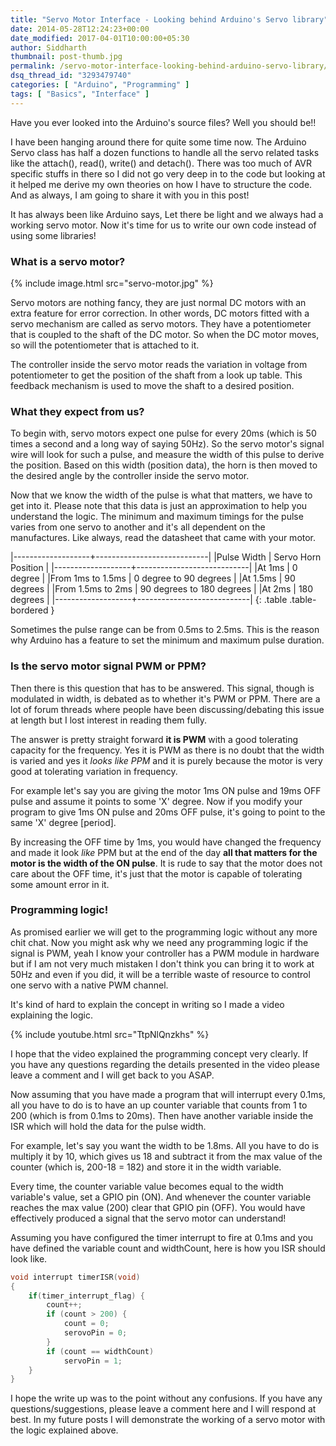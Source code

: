 ```yaml
---
title: "Servo Motor Interface - Looking behind Arduino's Servo library"
date: 2014-05-28T12:24:23+00:00
date_modified: 2017-04-01T10:00:00+05:30
author: Siddharth
thumbnail: post-thumb.jpg
permalink: /servo-motor-interface-looking-behind-arduino-servo-library/
dsq_thread_id: "3293479740"
categories: [ "Arduino", "Programming" ]
tags: [ "Basics", "Interface" ]
---
```


Have you ever looked into the Arduino's source files? Well you should be!!

I have been hanging around there for quite some time now. The Arduino Servo class has half a dozen functions to handle all the servo related tasks like the attach(), read(), write() and detach(). There was too much of AVR specific stuffs in there so I did not go very deep in to the code but looking at it helped me derive my own theories on how I have to structure the code. And as always, I am going to share it with you in this post!

It has always been like Arduino says, Let there be light and we always had a working servo motor. Now it's time for us to write our own code instead of using some libraries!

### **What is a servo motor?**

{% include image.html src="servo-motor.jpg" %}

Servo motors are nothing fancy, they are just normal DC motors with an extra feature for error correction. In other words, DC motors fitted with a servo mechanism are called as servo motors. They have a potentiometer that is coupled to the shaft of the DC motor. So when the DC motor moves,  so will the potentiometer that is attached to it.

The controller inside the servo motor reads the variation in voltage from potentiometer to get the position of the shaft from a look up table. This feedback mechanism is used to move the shaft to a desired position.

### **What they expect from us?**

To begin with, servo motors expect one pulse for every 20ms (which is 50 times a second and a long way of saying 50Hz). So the servo motor's signal wire will look for such a pulse, and measure the width of this pulse to derive the position. Based on this width (position data), the horn is then moved to the desired angle by the controller inside the servo motor.

Now that we know the width of the pulse is what that matters, we have to get into it. Please note that this data is just an approximation to help you understand the logic. The minimum and maximum timings for the pulse varies from one servo to another and it's all dependent on the manufactures. Like always, read the datasheet that came with your motor.

|-------------------+----------------------------|
|Pulse Width        | Servo Horn Position        |
|-------------------+----------------------------|
|At 1ms             |  0 degree                  |
|From 1ms to 1.5ms  |   0 degree to 90 degrees   |
|At 1.5ms           |  90 degrees                | 
|From 1.5ms to 2ms  |  90 degrees to 180 degrees |
|At 2ms             | 180 degrees                |
|-------------------+----------------------------|
{: .table .table-bordered }

Sometimes the pulse range can be from 0.5ms to 2.5ms. This is the reason why Arduino has a feature to set the minimum and maximum pulse duration.

### **Is the servo motor signal PWM or PPM?**

Then there is this question that has to be answered. This signal, though is modulated in width, is debated as to whether it's PWM or PPM. There are a lot of forum threads where people have been discussing/debating this issue at length but I lost interest in reading them fully.

The answer is pretty straight forward **it is PWM** with a good tolerating capacity for the frequency. Yes it is PWM as there is no doubt that the width is varied and yes it _looks like PPM_ and it is purely because the motor is very good at tolerating variation in frequency.

For example let's say you are giving the motor 1ms ON pulse and 19ms OFF pulse and assume it points to some 'X' degree. Now if you modify your program to give 1ms ON pulse and 20ms OFF pulse, it's going to point to the same 'X' degree [period].

By increasing the OFF time by 1ms, you would have changed the frequency and made it look _like_ PPM but at the end of the day **all that matters for the motor is the width of the ON pulse**. It is rude to say that the motor does not care about the OFF time, it's just that the motor is capable of tolerating some amount error in it.

### **Programming logic!**

As promised earlier we will get to the programming logic without any more chit chat. Now you might ask why we need any programming logic if the signal is PWM, yeah I know your controller has a PWM module in hardware but if I am not very much mistaken I don't think you can bring it to work at 50Hz and even if you did, it will be a terrible waste of resource to control one servo with a native PWM channel.

It's kind of hard to explain the concept in writing so I made a video explaining the logic.

{% include youtube.html src="TtpNlQnzkhs" %}

I hope that the video explained the programming concept very clearly. If you have any questions regarding the details presented in the video please leave a comment and I will get back to you ASAP.

Now assuming that you have made a program that will interrupt every 0.1ms, all you have to do is to have an up counter variable that counts from 1 to 200 (which is from 0.1ms to 20ms). Then have another variable inside the ISR which will hold the data for the pulse width.

For example, let's say you want the width to be 1.8ms. All you have to do is multiply it by 10, which gives us 18 and subtract it from the max value of the counter (which is, 200-18 = 182) and store it in the width variable.

Every time, the counter variable value becomes equal to the width variable's value, set a GPIO pin (ON). And whenever the counter variable reaches the max value (200) clear that GPIO pin (OFF). You would have effectively produced a signal that the servo motor can understand!

Assuming you have configured the timer interrupt to fire at 0.1ms and you have defined the variable count and widthCount, here is how you ISR should look like.

``` c
void interrupt timerISR(void)
{
    if(timer_interrupt_flag) {
        count++;
        if (count > 200) {
            count = 0;
            serovoPin = 0;
        }
        if (count == widthCount)
            servoPin = 1; 
    }
}
```

I hope the write up was to the point without any confusions. If you have any questions/suggestions, please leave a comment here and I will respond at best. In my future posts I will demonstrate the working of a servo motor with the logic explained above.
